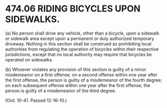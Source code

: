 474.06 RIDING BICYCLES UPON SIDEWALKS.
======================================

​(a) No person shall drive any vehicle, other than a bicycle, upon a
sidewalk or sidewalk area except upon a permanent or duly authorized
temporary driveway. Nothing in this section shall be construed as
prohibiting local authorities from regulating the operation of bicycles
within their respective jurisdictions, except that no local authority
may require that bicycles be operated on sidewalks.

​(b) Whoever violates any provision of this section is guilty of a minor
misdemeanor on a first offense; on a second offense within one year
after the first offense, the person is guilty of a misdemeanor of the
fourth degree; on each subsequent offense within one year after the
first offense, the person is guilty of a misdemeanor of the third
degree.

(Ord. 10-41. Passed 12-16-10.)
